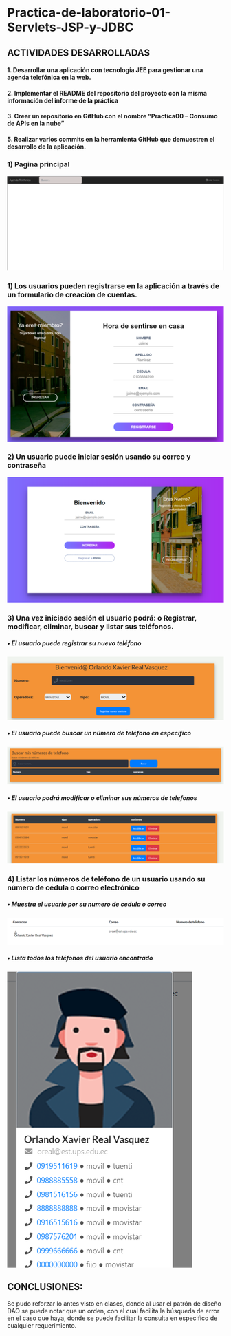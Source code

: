 # Practica-de-laboratorio-01-Servlets-JSP-y-JDBC
 
## ACTIVIDADES DESARROLLADAS
#### 1. Desarrollar una aplicación con tecnología JEE para gestionar una agenda telefónica en la web.
#### 2. Implementar el README del repositorio del proyecto con la misma información del informe de la práctica
#### 3. Crear un repositorio en GitHub con el nombre “Practica00 – Consumo de APIs en la nube”
#### 5. Realizar varios commits en la herramienta GitHub que demuestren el desarrollo de la aplicación.

### 1)	Pagina principal 



![](img/1.png)




















### 1)	Los usuarios pueden registrarse en la aplicación a través de un formulario de creación de cuentas.



![](img/2.png)

















### 2)	Un usuario puede iniciar sesión usando su correo y contraseña









![](img/3.png)














### 3)	Una vez iniciado sesión el usuario podrá: o Registrar, modificar, eliminar, buscar y listar sus teléfonos.
##### •	El usuario puede registrar su nuevo teléfono






![](img/4.png)





##### •	El usuario puede buscar un número de teléfono en especifico


![](img/5.png)





##### •	El usuario podrá modificar o eliminar sus números de telefonos











![](img/6.png)








### 4)	Listar los números de teléfono de un usuario usando su número de cédula o correo electrónico

##### •	Muestra el usuario por su numero de cedula o correo

![](img/7.png)




##### •	Lista todos los teléfonos del usuario encontrado



![](img/8.png)




## CONCLUSIONES:
Se pudo reforzar lo antes visto en clases, donde al usar el patrón de diseño DAO se puede notar que un orden, con el cual facilita la búsqueda de error en el caso que haya, donde se puede facilitar la consulta en especifico de cualquier requerimiento. 














